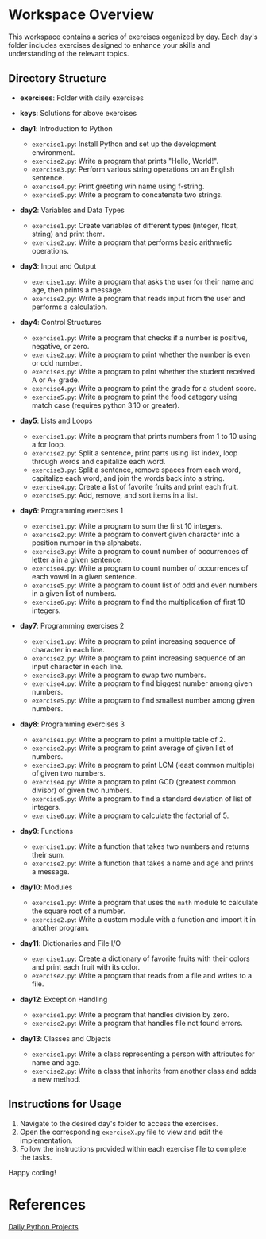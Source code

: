 # Workspace Overview

This workspace contains a series of exercises organized by day. Each day's folder includes exercises designed to enhance your skills and understanding of the relevant topics.

## Directory Structure

- **exercises**: Folder with daily exercises 

- **keys**: Solutions for above exercises

- **day1**: Introduction to Python
  - `exercise1.py`: Install Python and set up the development environment.
  - `exercise2.py`: Write a program that prints "Hello, World!".
  - `exercise3.py`: Perform various string operations on an English sentence.
  - `exercise4.py`: Print greeting wih name using f-string.
  - `exercise5.py`: Write a program to concatenate two strings.

- **day2**: Variables and Data Types
  - `exercise1.py`: Create variables of different types (integer, float, string) and print them.
  - `exercise2.py`: Write a program that performs basic arithmetic operations.

- **day3**: Input and Output
  - `exercise1.py`: Write a program that asks the user for their name and age, then prints a message.
  - `exercise2.py`: Write a program that reads input from the user and performs a calculation.

- **day4**: Control Structures
  - `exercise1.py`: Write a program that checks if a number is positive, negative, or zero.
  - `exercise2.py`: Write a program to print whether the number is even or odd number.
  - `exercise3.py`: Write a program to print whether the student received A or A+ grade.
  - `exercise4.py`: Write a program to print the grade for a student score.
  - `exercise5.py`: Write a program to print the food category using match case (requires python 3.10 or greater).

- **day5**: Lists and Loops
  - `exercise1.py`: Write a program that prints numbers from 1 to 10 using a for loop.
  - `exercise2.py`: Split a sentence, print parts using list index, loop through words and capitalize each word.
  - `exercise3.py`: Split a sentence, remove spaces from each word, capitalize each word, and join the words back into a string.
  - `exercise4.py`: Create a list of favorite fruits and print each fruit.
  - `exercise5.py`: Add, remove, and sort items in a list.

- **day6**: Programming exercises 1
  - `exercise1.py`: Write a program to sum the first 10 integers.
  - `exercise2.py`: Write a program to convert given character into a position number in the alphabets.
  - `exercise3.py`: Write a program to count number of occurrences of letter a in a given sentence.
  - `exercise4.py`: Write a program to count number of occurrences of each vowel in a given sentence.
  - `exercise5.py`: Write a program to count list of odd and even numbers in a given list of numbers.
  - `exercise6.py`: Write a program to find the multiplication of first 10 integers.

- **day7**: Programming exercises 2
  - `exercise1.py`: Write a program to print increasing sequence of character in each line.
  - `exercise2.py`: Write a program to print increasing sequence of an input character in each line.
  - `exercise3.py`: Write a program to swap two numbers.
  - `exercise4.py`: Write a program to find biggest number among given numbers.
  - `exercise5.py`: Write a program to find smallest number among given numbers.

- **day8**: Programming exercises 3
  - `exercise1.py`: Write a program to print a multiple table of 2.
  - `exercise2.py`: Write a program to print average of given list of numbers.
  - `exercise3.py`: Write a program to print LCM (least common multiple) of given two numbers.
  - `exercise4.py`: Write a program to print GCD (greatest common divisor) of given two numbers.
  - `exercise5.py`: Write a program to find a standard deviation of list of integers.
  - `exercise6.py`: Write a program to calculate the factorial of 5.

- **day9**: Functions
  - `exercise1.py`: Write a function that takes two numbers and returns their sum.
  - `exercise2.py`: Write a function that takes a name and age and prints a message.

- **day10**: Modules
  - `exercise1.py`: Write a program that uses the `math` module to calculate the square root of a number.
  - `exercise2.py`: Write a custom module with a function and import it in another program.

- **day11**: Dictionaries and File I/O
  - `exercise1.py`: Create a dictionary of favorite fruits with their colors and print each fruit with its color.
  - `exercise2.py`: Write a program that reads from a file and writes to a file.

- **day12**: Exception Handling
  - `exercise1.py`: Write a program that handles division by zero.
  - `exercise2.py`: Write a program that handles file not found errors.

- **day13**: Classes and Objects
  - `exercise1.py`: Write a class representing a person with attributes for name and age.
  - `exercise2.py`: Write a class that inherits from another class and adds a new method.

## Instructions for Usage

1. Navigate to the desired day's folder to access the exercises.
2. Open the corresponding `exerciseX.py` file to view and edit the implementation.
3. Follow the instructions provided within each exercise file to complete the tasks.

Happy coding!


# References
[Daily Python Projects](https://dailypythonprojects.substack.com/)
